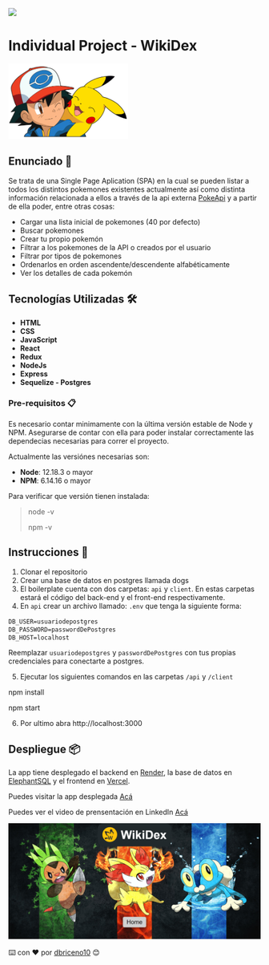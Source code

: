<p align='left'>
    <img src='https://static.wixstatic.com/media/85087f_0d84cbeaeb824fca8f7ff18d7c9eaafd~mv2.png/v1/fill/w_160,h_30,al_c,q_85,usm_0.66_1.00_0.01/Logo_completo_Color_1PNG.webp' </img>
</p>

# Individual Project - WikiDex

<p align="left">
  <img height="150" src="./pokemon.png" />
</p>

## Enunciado 🚀

Se trata de una Single Page Aplication (SPA) en la cual se pueden listar a todos los distintos pokemones existentes actualmente así como distinta información relacionada a ellos a través de la api externa [PokeApi](https://pokeapi.co/) y a partir de ella poder, entre otras cosas:

- Cargar una lista inicial de pokemones (40 por defecto)
- Buscar pokemones
- Crear tu propio pokemón
- Filtrar a los pokemones de la API o creados por el usuario
- Filtrar por tipos de pokemones
- Ordenarlos en orden ascendente/descendente alfabéticamente
- Ver los detalles de cada pokemón

## Tecnologías Utilizadas 🛠️

- **HTML**
- **CSS**
- **JavaScript**
- **React**
- **Redux**
- **NodeJs**
- **Express**
- **Sequelize - Postgres**

### Pre-requisitos 📋

Es necesario contar minimamente con la última versión estable de Node y NPM. Asegurarse de contar con ella para poder instalar correctamente las dependecias necesarias para correr el proyecto.

Actualmente las versiónes necesarias son:

- **Node**: 12.18.3 o mayor
- **NPM**: 6.14.16 o mayor

Para verificar que versión tienen instalada:

> node -v
>
> npm -v

## Instrucciones 🔧

1.  Clonar el repositorio
2.  Crear una base de datos en postgres llamada dogs
3.  El boilerplate cuenta con dos carpetas: `api` y `client`. En estas carpetas estará el código del back-end y el front-end respectivamente.
4.  En `api` crear un archivo llamado: `.env` que tenga la siguiente forma:

```
DB_USER=usuariodepostgres
DB_PASSWORD=passwordDePostgres
DB_HOST=localhost
```

Reemplazar `usuariodepostgres` y `passwordDePostgres` con tus propias credenciales para conectarte a postgres.

5.  Ejecutar los siguientes comandos en las carpetas `/api` y `/client`

npm install

npm start

6. Por ultimo abra http://localhost:3000

## Despliegue 📦

La app tiene desplegado el backend en [Render](https://render.com/), la base de datos en [ElephantSQL](https://www.elephantsql.com/) y el frontend en [Vercel](https://vercel.com/).

Puedes visitar la app desplegada [Acá](https://wikidex-spa.vercel.app/)

Puedes ver el video de prensentación en LinkedIn [Acá](https://www.linkedin.com/feed/update/urn:li:activity:6877424908440260608/)

<img src="./client/public/miniatura.png"/>

⌨️ con ❤️ por [dbriceno10](https://github.com/dbriceno10) 😊
